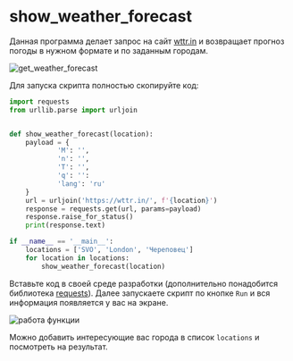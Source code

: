# show_weather_forecast

Данная программа делает запрос на сайт [wttr.in] и возвращает прогноз погоды в нужном формате и по заданным городам.

[wttr.in]: http://wttr.in

![get_weather_forecast](https://github.com/user-attachments/assets/7d179b1e-a207-42cb-95e1-13630fa22ac1)

Для запуска скрипта полностью скопируйте код:
```python
import requests
from urllib.parse import urljoin


def show_weather_forecast(location):
    payload = {
            'M': '',
            'n': '',
            'T': '',
            'q': '':
            'lang': 'ru'
    }
    url = urljoin('https://wttr.in/', f'{location}')
    response = requests.get(url, params=payload)
    response.raise_for_status()
    print(response.text)

if __name__ == '__main__':
    locations = ['SVO', 'London', 'Череповец']
    for location in locations:
        show_weather_forecast(location)
```
Вставьте код в своей среде разработки (дополнительно понадобится библиотека [requests](https://requests.readthedocs.io/en/latest/user/install/#install)).
Далее запускаете скрипт по кнопке `Run` и вся информация появляется у вас на экране.

![работа функции](https://github.com/user-attachments/assets/0db5ff53-84ab-4405-a101-3cb06425d5ba)

Можно добавить интересующие вас города в список `locations` и посмотреть на результат.

